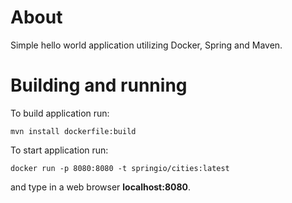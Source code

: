 # About
Simple hello world application utilizing Docker, Spring and Maven. 
# Building and running
To build application run:
```
mvn install dockerfile:build
```
To start application run:
```
docker run -p 8080:8080 -t springio/cities:latest
```
and type in a web browser **localhost:8080**.